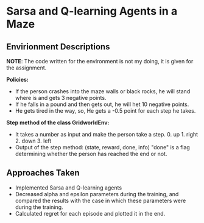 # Sarsa and Q-learning Agents in a Maze

## Envirionment Descriptions

**NOTE**: The code written for the environment is not my doing, it is given for the assignment.

**Policies:**
- If the person crashes into the maze walls or black rocks, he will stand where is and gets 3 negative points.
- If he falls in a pound and then gets out, he will het 10 negative points.
- He gets tired in the way, so, He gets a -0.5 point for each step he takes.

**Step method of the class GridworldEnv:**
* It takes a number as input and make the person take a step. 0. up 1. right 2. down 3. left
* Output of the step method: (state, reward, done, info) "done" is a flag determining whether the person has reached the end or not.

## Approaches Taken
* Implemented Sarsa and Q-learning agents
* Decreased alpha and epsilon parameters during the training, and compared the results with the case in which these parameters were during the training.
* Calculated regret for each episode and plotted it in the end.



